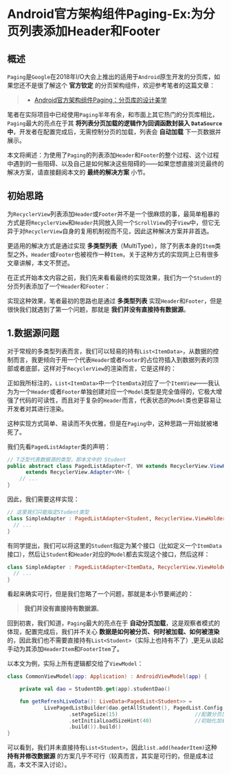 # Android官方架构组件Paging-Ex:为分页列表添加Header和Footer

## 概述

`Paging`是`Google`在2018年I/O大会上推出的适用于`Android`原生开发的分页库，如果您还不是很了解这个 **官方钦定** 的分页架构组件，欢迎参考笔者的这篇文章：

>* [Android官方架构组件Paging：分页库的设计美学](https://www.jianshu.com/p/10bf4bf59122)

笔者在实际项目中已经使用`Paging`半年有余，和市面上其它热门的分页库相比，`Paging`最大的亮点在于其 **将列表分页加载的逻辑作为回调函数封装入 `DataSource` 中**，开发者在配置完成后，无需控制分页的加载，列表会 **自动加载** 下一页数据并展示。

本文将阐述：为使用了`Paging`的列表添加`Header`和`Footer`的整个过程、这个过程中遇到的一些阻碍、以及自己是如何解决这些阻碍的——如果您想直接浏览最终的解决方案，请直接翻阅本文的 **最终的解决方案** 小节。

## 初始思路

为`RecyclerView`列表添加`Header`或`Footer`并不是一个很麻烦的事，最简单粗暴的方式是将`RecyclerView`和`Header`共同放入同一个`ScrollView`的子`View`中，但它无异于对`RecyclerView`自身的复用机制视而不见，因此这种解决方案并非首选。

更适用的解决方式是通过实现 **多类型列表**（MultiType），除了列表本身的`Item`类型之外，`Header`或`Footer`也被视作一种`Item`，关于这种方式的实现网上已有很多文章讲解，本文不赘述。

在正式开始本文内容之前，我们先来看看最终的实现效果，我们为一个`Student`的分页列表添加了一个`Header`和`Footer`：



实现这种效果，笔者最初的思路也是通过 **多类型列表** 实现`Header`和`Footer`，但是很快我们就遇到了第一个问题，那就是 **我们并没有直接持有数据源**。

## 1.数据源问题

对于常规的多类型列表而言，我们可以轻易的持有`List<ItemData>`，从数据的控制而言，我更倾向于用一个代表`Header`或者`Footer`的占位符插入到数据列表的顶部或者底部，这样对于`RecyclerView`的渲染而言，它是这样的：


正如我所标注的，`List<ItemData>`中一个`ItemData`对应了一个`ItemView`——我认为为一个`Header`或者`Footer`单独创建对应一个`Model`类型是完全值得的，它极大增强了代码的可读性，而且对于复杂的`Header`而言，代表状态的`Model`类也更容易让开发者对其进行渲染。

这种实现方式简单、易读而不失优雅，但是在`Paging`中，这种思路一开始就被堵死了。

我们先看`PagedListAdapter`类的声明：

```Java
// T泛型代表数据源的类型，即本文中的 Student
public abstract class PagedListAdapter<T, VH extends RecyclerView.ViewHolder>
      extends RecyclerView.Adapter<VH> {
    // ...
}
```

因此，我们需要这样实现：

```kotlin
// 这里我们只能指定Student类型
class SimpleAdapter : PagedListAdapter<Student, RecyclerView.ViewHolder>(diffCallback) {
  // ...
}
```

有同学提出，我们可以将这里的`Student`指定为某个接口（比如定义一个`ItemData`接口），然后让`Student`和`Header`对应的`Model`都去实现这个接口，然后这样：

```kotlin
class SimpleAdapter : PagedListAdapter<ItemData, RecyclerView.ViewHolder>(diffCallback) {
  // ...
}
```

看起来确实可行，但是我们忽略了一个问题，那就是本小节要阐述的：

> **我们并没有直接持有数据源**。

回到初衷，我们知道，`Paging`最大的亮点在于 **自动分页加载**，这是观察者模式的体现，配置完成后，我们并不关心 **数据是如何被分页、何时被加载、如何被渲染** 的，因此我们也不需要直接持有`List<Student>`（实际上也持有不了）,更无从谈起手动为其添加`HeaderItem`和`FooterItem`了。

以本文为例，实际上所有逻辑都交给了`ViewModel`：

```KOTLIN
class CommonViewModel(app: Application) : AndroidViewModel(app) {

    private val dao = StudentDb.get(app).studentDao()

    fun getRefreshLiveData(): LiveData<PagedList<Student>> =
            LivePagedListBuilder(dao.getAllStudent(), PagedList.Config.Builder()
                    .setPageSize(15)                         //配置分页加载的数量
                    .setInitialLoadSizeHint(40)              //初始化加载的数量
                    .build()).build()
}
```

可以看到，我们并未直接持有`List<Student>`，因此`list.add(headerItem)`这种 **持有并修改数据源** 的方案几乎不可行（较真而言，其实是可行的，但是成本过高，本文不深入讨论）。
